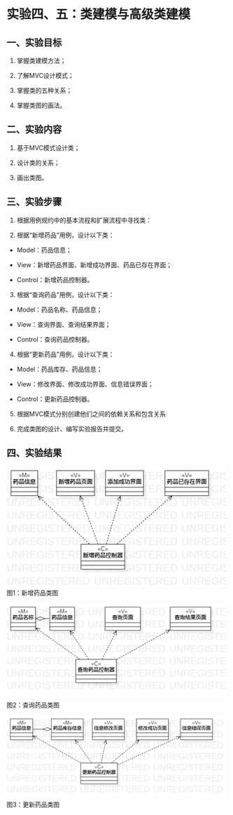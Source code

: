 ﻿# 实验四、五：类建模与高级类建模

## 一、实验目标

1. 掌握类建模方法；

2. 了解MVC设计模式；

3. 掌握类的五种关系；

4. 掌握类图的画法。

## 二、实验内容

1. 基于MVC模式设计类；

2. 设计类的关系；

3. 画出类图。

## 三、实验步骤

1. 根据用例规约中的基本流程和扩展流程中寻找类：

2. 根据“新增药品”用例，设计以下类：

 * Model：药品信息；

 * View：新增药品界面、新增成功界面、药品已存在界面；

 * Control：新增药品控制器。
 
3. 根据“查询药品”用例，设计以下类：

 * Model：药品名称、药品信息；

 * View：查询界面、查询结果界面；

 * Control：查询药品控制器。
 
4. 根据“更新药品”用例，设计以下类：

 * Model：药品库存、药品信息；

 * View：修改界面、修改成功界面、信息错误界面；

 * Control：更新药品控制器。

5. 根据MVC模式分别创建他们之间的依赖关系和包含关系

6. 完成类图的设计、编写实验报告并提交。

## 四、实验结果

![新增药品类图](./Class_1.png)  
图1：新增药品类图

![查询药品类图](./Class_2.png)  
图2：查询药品类图

![更新药品类图](./Class_3.png)  
图3：更新药品类图
